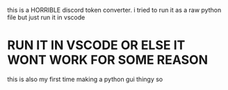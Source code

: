 this is a HORRIBLE discord token converter.
i tried to run it as a raw python file but just run it in vscode 
# RUN IT IN VSCODE OR ELSE IT WONT WORK FOR SOME REASON 
this is also my first time making a python gui thingy so
